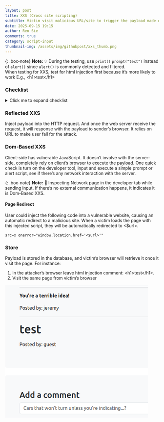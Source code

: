 ```yaml
---
layout: post
title: XXS (Cross site scripting)
subtitle: Victim visit malicious URL/site to trigger the payload made of JavaScript. Causing their session to be controlled or data to be stolen
date: 2025-09-15 19:15
author: Ren Sie
comments: true
category: script-input
thumbnail-img: /assets/img/githubpost/xxs_thumb.png
---
```


{: .box-note}
**Note:** 💡 During the testing, use `print()` `prompt("text")` instead of `alert()` since `alert()` is commonly detected and filtered. <br> When testing for XXS, test for html injection first because it’s more likely to work
E.g., \<h1\>test\</h1\>

### Checklist
<details markdown="1">
  <summary>Click me to expand checklist</summary>  

1. **Is input reflected in the response?**
2. **Can we inject HTML?**
   - E.g., `https[://]victim[.]com/search?user=<img src=x onerror=prompt("XSS")>`
4. **Any weaknesses in the Content Security Policy (CSP)?**
   - Use of unsafe directives which allow execution of inline scripts or eval() functions, bypassing CSP protections. <br> E.g.,`Content-Security-Policy: script-src 'self' 'unsafe-inline' 'unsafe-eval';`
   - Allowing broad sources or wildcards in directives (e.g., script-src), which permits potentially untrusted external scripts to run. <br> E.g., `Content-Security-Policy: script-src *;`
   - Inclusion of compromised or vulnerable third-party domains in trusted sources, such as JSONP endpoints that can be exploited to inject malicious scripts. <br> E.g., `https[://]third-party_domain[.]com/jsonp?callback=prompt("xss is available!")`
   - Omitting strict directives for resources like object-src or failing to restrict nonces and hashes properly which can allow script injection.
   - Weak or predictable nonces (e.g., 'nonce-12345') that attackers can guess or reproduce to bypass CSP restrictions.
6. **Can we use events (e.g. onload, onerror)?**
7. **Are there any filtered or escaped characters?**
8. **Is your input stored and then later rendered?**
9. **Can you inject into non-changing values (e.g. usernames)?**
10. **Any input collected from a third party (e.g. account information)?**
11. Is the version of the framework or dependency vulnerable?

</details>

### Reflected XXS
Inject payload into the HTTP request. And once the web server receive the request, it will response with the payload to sender’s browser. It relies on URL to make user fall for the attack.

### Dom-Based XXS
Client-side has vulnerable JavaScript. It doesn’t involve with the server-side, completely rely on client’s browser to execute the payload.
One quick check is turn on the developer tool, input and execute a simple prompt or alert script, see if there’s any network interaction with the server.

{: .box-note}
**Note:** 🚨 Inspecting Network page in the developer tab while sending input. If there’s no external communication happens, it indicates it is Dom-Based XXS.

#### Page Redirect
User could inject the following code into a vulnerable website, causing an automatic redirect to a malicious site. When a victim loads the page with this injected script, they will be automatically redirected to <$url>.
~~~
src=x onerror="window.location.href='<$url>'"
~~~

### Store
Payload is stored in the database, and victim’s browser will retrieve it once it visit the page. For instance:  
1. In the attacker’s browser leave html injection comment: \<h1\>test\</h1\>.
2. Visit the same page from victim’s browser

![store_xxs.png](/assets/img/githubpost/xxs_1.png)

